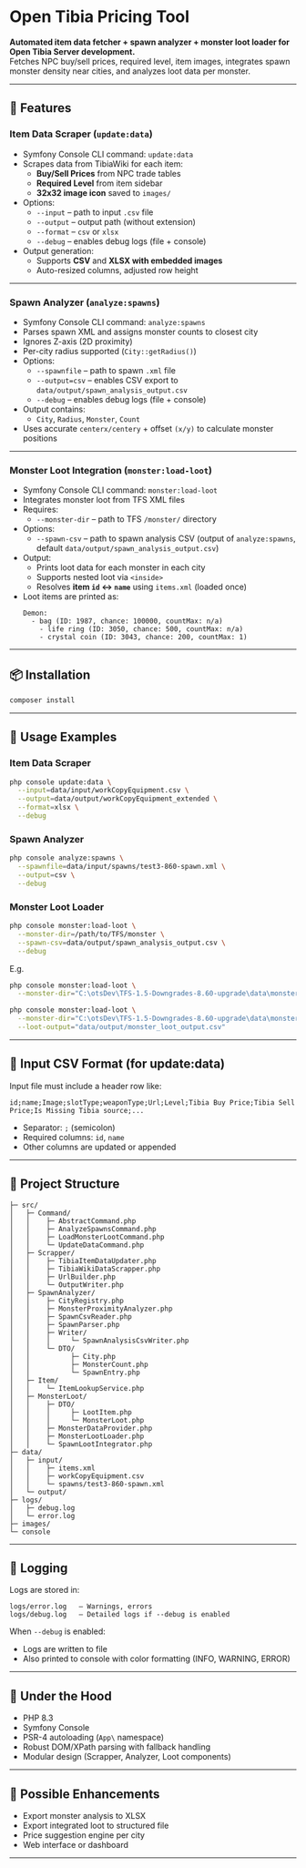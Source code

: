 # Open Tibia Pricing Tool

**Automated item data fetcher + spawn analyzer + monster loot loader for Open Tibia Server development.**  
Fetches NPC buy/sell prices, required level, item images, integrates spawn monster density near cities, and analyzes loot data per monster.

---

## 🚀 Features

### Item Data Scraper (`update:data`)
- Symfony Console CLI command: `update:data`
- Scrapes data from TibiaWiki for each item:
  - **Buy/Sell Prices** from NPC trade tables
  - **Required Level** from item sidebar
  - **32x32 image icon** saved to `images/`
- Options:
  - `--input` – path to input `.csv` file
  - `--output` – output path (without extension)
  - `--format` – `csv` or `xlsx`
  - `--debug` – enables debug logs (file + console)
- Output generation:
  - Supports **CSV** and **XLSX with embedded images**
  - Auto-resized columns, adjusted row height

---

### Spawn Analyzer (`analyze:spawns`)
- Symfony Console CLI command: `analyze:spawns`
- Parses spawn XML and assigns monster counts to closest city
- Ignores Z-axis (2D proximity)
- Per-city radius supported (`City::getRadius()`)
- Options:
  - `--spawnfile` – path to spawn `.xml` file
  - `--output=csv` – enables CSV export to `data/output/spawn_analysis_output.csv`
  - `--debug` – enables debug logs (file + console)
- Output contains:
  - `City`, `Radius`, `Monster`, `Count`
- Uses accurate `centerx/centery` + offset `(x/y)` to calculate monster positions

---

### Monster Loot Integration (`monster:load-loot`)
- Symfony Console CLI command: `monster:load-loot`
- Integrates monster loot from TFS XML files
- Requires:
  - `--monster-dir` – path to TFS `/monster/` directory
- Options:
  - `--spawn-csv` – path to spawn analysis CSV (output of `analyze:spawns`, default `data/output/spawn_analysis_output.csv`)
- Output:
  - Prints loot data for each monster in each city
  - Supports nested loot via `<inside>`
  - Resolves **item `id` ↔ `name`** using `items.xml` (loaded once)
- Loot items are printed as:
  ```
  Demon:
    - bag (ID: 1987, chance: 100000, countMax: n/a)
      - life ring (ID: 3050, chance: 500, countMax: n/a)
      - crystal coin (ID: 3043, chance: 200, countMax: 1)
  ```

---

## 📦 Installation

```bash
composer install
```

---

## 🧪 Usage Examples

### Item Data Scraper

```bash
php console update:data \
  --input=data/input/workCopyEquipment.csv \
  --output=data/output/workCopyEquipment_extended \
  --format=xlsx \
  --debug
```

### Spawn Analyzer

```bash
php console analyze:spawns \
  --spawnfile=data/input/spawns/test3-860-spawn.xml \
  --output=csv \
  --debug
```

### Monster Loot Loader

```bash
php console monster:load-loot \
  --monster-dir=/path/to/TFS/monster \
  --spawn-csv=data/output/spawn_analysis_output.csv \
  --debug
```

E.g.
```bash
php console monster:load-loot \
  --monster-dir="C:\otsDev\TFS-1.5-Downgrades-8.60-upgrade\data\monster"  
```

```bash
php console monster:load-loot \
  --monster-dir="C:\otsDev\TFS-1.5-Downgrades-8.60-upgrade\data\monster" \
  --loot-output="data/output/monster_loot_output.csv"
```

---

## 🧾 Input CSV Format (for update:data)

Input file must include a header row like:

```
id;name;Image;slotType;weaponType;Url;Level;Tibia Buy Price;Tibia Sell Price;Is Missing Tibia source;...
```

- Separator: `;` (semicolon)
- Required columns: `id`, `name`
- Other columns are updated or appended

---

## 📁 Project Structure

```
├─ src/
│   ├─ Command/
│   │    ├─ AbstractCommand.php
│   │    ├─ AnalyzeSpawnsCommand.php
│   │    ├─ LoadMonsterLootCommand.php
│   │    └─ UpdateDataCommand.php
│   ├─ Scrapper/
│   │    ├─ TibiaItemDataUpdater.php
│   │    ├─ TibiaWikiDataScrapper.php
│   │    ├─ UrlBuilder.php
│   │    └─ OutputWriter.php
│   ├─ SpawnAnalyzer/
│   │    ├─ CityRegistry.php
│   │    ├─ MonsterProximityAnalyzer.php
│   │    ├─ SpawnCsvReader.php
│   │    ├─ SpawnParser.php
│   │    ├─ Writer/
│   │    │     └─ SpawnAnalysisCsvWriter.php
│   │    └─ DTO/
│   │          ├─ City.php
│   │          ├─ MonsterCount.php
│   │          └─ SpawnEntry.php
│   ├─ Item/
│   │    └─ ItemLookupService.php
│   ├─ MonsterLoot/
│   │    ├─ DTO/
│   │    │     ├─ LootItem.php
│   │    │     └─ MonsterLoot.php
│   │    ├─ MonsterDataProvider.php
│   │    ├─ MonsterLootLoader.php
│   │    └─ SpawnLootIntegrator.php
├─ data/
│   ├─ input/
│   │    ├─ items.xml
│   │    ├─ workCopyEquipment.csv
│   │    └─ spawns/test3-860-spawn.xml
│   └─ output/
├─ logs/
│   ├─ debug.log
│   └─ error.log
├─ images/
└─ console
```

---

## 🧾 Logging

Logs are stored in:

```
logs/error.log   – Warnings, errors  
logs/debug.log   – Detailed logs if --debug is enabled  
```

When `--debug` is enabled:
- Logs are written to file
- Also printed to console with color formatting (INFO, WARNING, ERROR)

---

## 🧱 Under the Hood

- PHP 8.3
- Symfony Console
- PSR-4 autoloading (`App\` namespace)
- Robust DOM/XPath parsing with fallback handling
- Modular design (Scrapper, Analyzer, Loot components)

---

## 🔧 Possible Enhancements

- Export monster analysis to XLSX
- Export integrated loot to structured file
- Price suggestion engine per city
- Web interface or dashboard

---